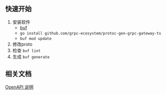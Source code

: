 ## 快速开始

1. 安装软件
   - [buf](https://buf.build/docs/installation)
   - `go install github.com/grpc-ecosystem/protoc-gen-grpc-gateway-ts`
   - `buf mod update`
2. 修改proto
3. 检查 `buf lint`
4. 生成 `buf generate`
   
## 相关文档

[OpenAPI 说明](https://grpc-ecosystem.github.io/grpc-gateway/docs/mapping/customizing_openapi_output/)
